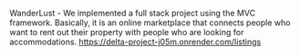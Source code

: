 WanderLust - We implemented a full stack project using the MVC framework. Basically, it is an online marketplace that connects people who want to rent out their property with people who are looking for accommodations.
https://delta-project-j05m.onrender.com/listings
